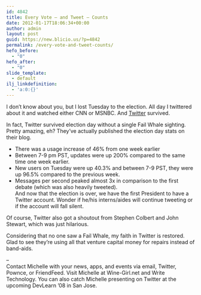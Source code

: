 ```yaml
---
id: 4842
title: Every Vote – and Tweet – Counts
date: 2012-01-17T18:06:34+00:00
author: admin
layout: post
guid: https://new.blicio.us/?p=4842
permalink: /every-vote-and-tweet-counts/
hefo_before:
  - "0"
hefo_after:
  - "0"
slide_template:
  - default
ilj_linkdefinition:
  - 'a:0:{}'
---
```

I don’t know about you, but I lost Tuesday to the election. All day I twittered about it and watched either CNN or MSNBC. And [Twitter](https://new.blicio.us/how-to-promote-your-startup-using-twitter/) survived.

In fact, Twitter survived election day without a single Fail Whale sighting. Pretty amazing, eh? They’ve actually published the election day stats on their blog.

  * There was a usage increase of 46% from one week earlier
  * Between 7-9 pm PST, updates were up 200% compared to the same time one week earlier.
  * New users on Tuesday were up 40.3% and between 7-9 PST, they were up 96.5% compared to the previous week.
  * Messages per second peaked almost 3x in comparison to the first debate (which was also heavily tweeted).  
    And now that the election is over, we have the first President to have a Twitter account. Wonder if he/his interns/aides will continue tweeting or if the account will fall silent.

Of course, Twitter also got a shoutout from Stephen Colbert and John Stewart, which was just hilarious.

Considering that no one saw a Fail Whale, my faith in Twitter is restored. Glad to see they’re using all that venture capital money for repairs instead of band-aids.

–  
Contact Michelle with your news, apps, and events via email, Twitter, Pownce, or FriendFeed. Visit Michelle at Wine-Girl.net and Write Technology. You can also catch Michelle presenting on Twitter at the upcoming DevLearn ’08 in San Jose.